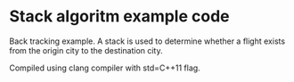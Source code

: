 Stack algoritm example code
===========================

Back tracking example. A stack is used to determine whether a flight exists from the origin city to the destination city. 

Compiled using clang compiler with std=C++11 flag.
